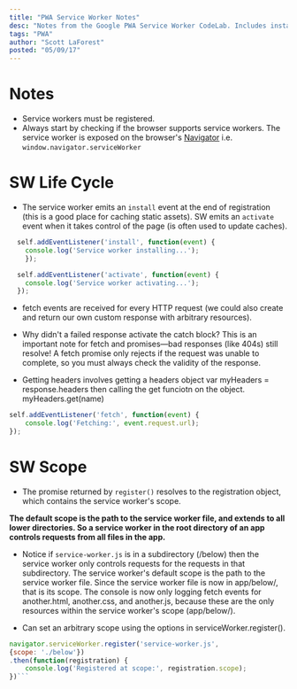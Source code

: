 ```yaml
---
title: "PWA Service Worker Notes"
desc: "Notes from the Google PWA Service Worker CodeLab. Includes install, activate, and SW scope."
tags: "PWA"
author: "Scott LaForest"
posted: "05/09/17"
---
```


# Notes
- Service workers must be registered.
- Always start by checking if the browser supports service workers. The service
worker is exposed on the browser's [Navigator](https://developer.mozilla.org/en-US/docs/Web/API/Navigator) i.e. `window.navigator.serviceWorker`

# SW Life Cycle
- The service worker emits an `install` event at the end of registration (this is a good place for caching static assets). SW emits an  `activate` event when it takes control of the page (is often used to update caches).
```javascript
  self.addEventListener('install', function(event) {
    console.log('Service worker installing...');
    });

  self.addEventListener('activate', function(event) {
    console.log('Service worker activating...');
  });
```
- fetch events are received for every HTTP request (we could also create and return our own custom response with arbitrary resources).

- Why didn't a failed response activate the catch block? This is an important note for fetch and promises—bad responses (like 404s) still resolve! A fetch promise only rejects if the request was unable to complete, so you must always check the validity of the response.
- Getting headers involves getting a headers object var myHeaders = response.headers then calling the get funciotn on the object. myHeaders.get(name)
```javascript
self.addEventListener('fetch', function(event) {
    console.log('Fetching:', event.request.url);
});
```

# SW Scope
- The promise returned by `register()` resolves to the registration object, which contains the service worker's scope.

**The default scope is the path to the service worker file, and extends to all lower directories. So a service worker in the root directory of an app controls requests from all files in the app.**

- Notice if `service-worker.js` is in a subdirectory (/below) then the service worker only controls requests for the requests in that subdirectory. The service worker's default scope is the path to the service worker file. Since the service worker file is now in app/below/, that is its scope. The console is now only logging fetch events for another.html, another.css, and another.js, because these are the only resources within the service worker's scope (app/below/).

- Can set an arbitrary scope using the options in serviceWorker.register().
```javascript
navigator.serviceWorker.register('service-worker.js',
{scope: './below'})
.then(function(registration) {
    console.log('Registered at scope:', registration.scope);
})```
